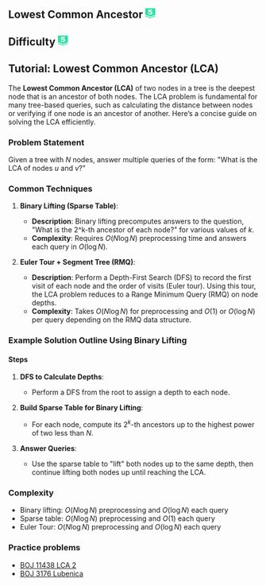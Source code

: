 ## Lowest Common Ancestor <img src="../../boj-icon/plat5.svg" alt="Platinum 5" width="20" height="20">

## Difficulty <img src="../../boj-icon/plat5.svg" alt="Platinum 5" width="20" height="20">

## Tutorial: Lowest Common Ancestor (LCA)

The **Lowest Common Ancestor (LCA)** of two nodes in a tree is the deepest node that is an ancestor of both nodes. The LCA problem is fundamental for many tree-based queries, such as calculating the distance between nodes or verifying if one node is an ancestor of another. Here’s a concise guide on solving the LCA efficiently.

### Problem Statement
Given a tree with $N$ nodes, answer multiple queries of the form: "What is the LCA of nodes $u$ and $v$?"

### Common Techniques

1. **Binary Lifting (Sparse Table)**:
   - **Description**: Binary lifting precomputes answers to the question, "What is the 2^k-th ancestor of each node?" for various values of $k$.
   - **Complexity**: Requires $O(N \log N)$ preprocessing time and answers each query in $O(\log N)$.

2. **Euler Tour + Segment Tree (RMQ)**:
   - **Description**: Perform a Depth-First Search (DFS) to record the first visit of each node and the order of visits (Euler tour). Using this tour, the LCA problem reduces to a Range Minimum Query (RMQ) on node depths.
   - **Complexity**: Takes $O(N \log N)$ for preprocessing and $O(1)$ or $O(\log N)$ per query depending on the RMQ data structure.

### Example Solution Outline Using Binary Lifting

#### Steps

1. **DFS to Calculate Depths**:
   - Perform a DFS from the root to assign a depth to each node.

2. **Build Sparse Table for Binary Lifting**:
   - For each node, compute its $2^k$-th ancestors up to the highest power of two less than $N$.

3. **Answer Queries**:
   - Use the sparse table to "lift" both nodes up to the same depth, then continue lifting both nodes up until reaching the LCA.


### Complexity
- Binary lifting: $O(N \log N)$ preprocessing and $O(\log N)$ each query
- Sparse table: $O(N \log N)$ preprocessing and $O(1)$ each query
- Euler Tour: $O(N \log N)$ preprocessing and $O(\log N)$ each query

### Practice problems
- [BOJ 11438 LCA 2](../../boj/11438-LCA%202/)
- [BOJ 3176 Lubenica](../../boj/03176-Lubenica/)

